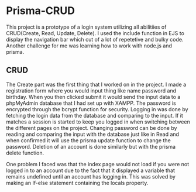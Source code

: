 # Prisma-CRUD

This project is a prototype of a login system utilizing all abilitiies of CRUD(Create, Read, Update, Delete). 
I used the include function in EJS to display the navigation bar which cut of a lot of repetetive and bulky code. Another challenge for me was learning how to work with node.js and prisma. 

## CRUD
The Create part was the first thing that I worked on in the project. I made a registration form where you would input thing like name password and birthday. When you then clicked submit it would send the input data to a phpMyAdmin database that I had set up with XAMPP. The password is encrypted through the bcrypt function for security. Logging in was done by fetching the login data from the database and comparing to the input. If it matches a session is started to keep you logged in when switching between the different pages on the project. Changing password can be done by reading and comparing the input with the database just like in Read and when confirmed it will use the prisma update function to change the password. Deletion of an account is done similarly but with the prisma delete function. 

One problem I faced was that the index page would not load if you were not logged in to an account due to the fact that it displayed a variable that remains undefined until an account has logging in. This was solved by making an If-else statement containing the locals property. 